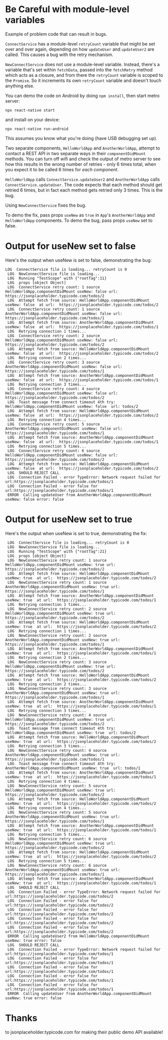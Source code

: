 # Be Careful with module-level variables

Example of problem code that can result in bugs.

`ConnectService` has a module-level `retryCount` variable that might be set over and over again, depending on how `updateUser` and `updateUser2` are called. This causes a bug with the retry mechanism.

`NewConnectService` does not use a module-level variable. Instead, there's a variable that's set within `fetchData`, passed into the `fetchRetry` method which acts as a closure, and from there the `retryCount` variable is scoped to the `Promise`. So it increments its own `retryCount` variable and doesn't touch anything else.

You can demo the code on Android by doing `npm install`, then start metro server:

```
npx react-native start
```

and install on your device:

```
npx react-native run-android
```

This assumes you know what you're doing (have USB debugging set up).

Two separate components, `HelloWorldApp` and `AnotherWorldApp`, attempt to contact a REST API in two separate ways in their `componentDidMount` methods. You can turn off wifi and check the output of metro server to see how this results in the wrong number of retries - only 6 times total, when you expect it to be called 6 times for *each component*.

`HelloWorldApp` calls `ConnectService.updateUser2` and `AnotherWorldApp` calls `ConnectService.updateUser`. The code expects that each method should get retried 6 times, but in fact each method gets retried only 3 times. This is the bug.

Using `NewConnectService` fixes the bug.

To demo the fix, pass props `useNew` as `true` in `App`'s `AnotherWorldApp` and `HelloWorldApp` components. To demo the bug, pass props `useNew` set to false.

# Output for useNew set to false

Here's the output when useNew is set to false, demonstrating the bug:

```
LOG  ConnectService file is loading... retryCount is 0
 LOG  NewConnectService file is loading...
 LOG  Running "TestScope" with {"rootTag":11}
 LOG  props [object Object]
 LOG  ConnectService retry count: 1 source HelloWorldApp.componentDidMount useNew: false url: https://jsonplaceholder.typicode.com/todos/2
 LOG  Attempt fetch from source: HelloWorldApp.componentDidMount useNew: false  at url:  https://jsonplaceholder.typicode.com/todos/2
 LOG  ConnectService retry count: 1 source AnotherWorldApp.componentDidMount useNew: false url: https://jsonplaceholder.typicode.com/todos/1
 LOG  Attempt fetch from source: AnotherWorldApp.componentDidMount useNew: false  at url:  https://jsonplaceholder.typicode.com/todos/1
 LOG  Retrying connection 1 times...
 LOG  ConnectService retry count: 2 source HelloWorldApp.componentDidMount useNew: false url: https://jsonplaceholder.typicode.com/todos/2
 LOG  Attempt fetch from source: HelloWorldApp.componentDidMount useNew: false  at url:  https://jsonplaceholder.typicode.com/todos/2
 LOG  Retrying connection 2 times...
 LOG  ConnectService retry count: 3 source AnotherWorldApp.componentDidMount useNew: false url: https://jsonplaceholder.typicode.com/todos/1
 LOG  Attempt fetch from source: AnotherWorldApp.componentDidMount useNew: false  at url:  https://jsonplaceholder.typicode.com/todos/1
 LOG  Retrying connection 3 times...
 LOG  ConnectService retry count: 4 source HelloWorldApp.componentDidMount useNew: false url: https://jsonplaceholder.typicode.com/todos/2
 LOG  Toast message from connect timeout 4th try: HelloWorldApp.componentDidMount useNew: false  url: todos/2
 LOG  Attempt fetch from source: HelloWorldApp.componentDidMount useNew: false  at url:  https://jsonplaceholder.typicode.com/todos/2
 LOG  Retrying connection 4 times...
 LOG  ConnectService retry count: 5 source AnotherWorldApp.componentDidMount useNew: false url: https://jsonplaceholder.typicode.com/todos/1
 LOG  Attempt fetch from source: AnotherWorldApp.componentDidMount useNew: false  at url:  https://jsonplaceholder.typicode.com/todos/1
 LOG  Retrying connection 5 times...
 LOG  ConnectService retry count: 6 source HelloWorldApp.componentDidMount useNew: false url: https://jsonplaceholder.typicode.com/todos/2
 LOG  Attempt fetch from source: HelloWorldApp.componentDidMount useNew: false  at url:  https://jsonplaceholder.typicode.com/todos/2
 LOG  SHOULD REJECT CALL
 LOG  Connection Failed - error TypeError: Network request failed for url:https://jsonplaceholder.typicode.com/todos/1
 LOG  Connection Failed - error false for url:https://jsonplaceholder.typicode.com/todos/1
 ERROR  Calling updateUser from AnotherWorldApp.componentDidMount useNew: false error: false
```

# Output for useNew set to true

Here's the output when useNew is set to true, demonstrating the fix:

```
 LOG  ConnectService file is loading... retryCount is 0
 LOG  NewConnectService file is loading...
 LOG  Running "TestScope" with {"rootTag":21}
 LOG  props [object Object]
 LOG  NewConnectService retry count: 1 source HelloWorldApp.componentDidMount useNew: true url: https://jsonplaceholder.typicode.com/todos/2
 LOG  Attempt fetch from source: HelloWorldApp.componentDidMount useNew: true  at url:  https://jsonplaceholder.typicode.com/todos/2
 LOG  NewConnectService retry count: 1 source AnotherWorldApp.componentDidMount useNew: true url: https://jsonplaceholder.typicode.com/todos/1
 LOG  Attempt fetch from source: AnotherWorldApp.componentDidMount useNew: true  at url:  https://jsonplaceholder.typicode.com/todos/1
 LOG  Retrying connection 1 times...
 LOG  NewConnectService retry count: 2 source HelloWorldApp.componentDidMount useNew: true url: https://jsonplaceholder.typicode.com/todos/2
 LOG  Attempt fetch from source: HelloWorldApp.componentDidMount useNew: true  at url:  https://jsonplaceholder.typicode.com/todos/2
 LOG  Retrying connection 1 times...
 LOG  NewConnectService retry count: 2 source AnotherWorldApp.componentDidMount useNew: true url: https://jsonplaceholder.typicode.com/todos/1
 LOG  Attempt fetch from source: AnotherWorldApp.componentDidMount useNew: true  at url:  https://jsonplaceholder.typicode.com/todos/1
 LOG  Retrying connection 2 times...
 LOG  NewConnectService retry count: 3 source HelloWorldApp.componentDidMount useNew: true url: https://jsonplaceholder.typicode.com/todos/2
 LOG  Attempt fetch from source: HelloWorldApp.componentDidMount useNew: true  at url:  https://jsonplaceholder.typicode.com/todos/2
 LOG  Retrying connection 2 times...
 LOG  NewConnectService retry count: 3 source AnotherWorldApp.componentDidMount useNew: true url: https://jsonplaceholder.typicode.com/todos/1
 LOG  Attempt fetch from source: AnotherWorldApp.componentDidMount useNew: true  at url:  https://jsonplaceholder.typicode.com/todos/1
 LOG  Retrying connection 3 times...
 LOG  NewConnectService retry count: 4 source HelloWorldApp.componentDidMount useNew: true url: https://jsonplaceholder.typicode.com/todos/2
 LOG  Toast message from connect timeout 4th try: HelloWorldApp.componentDidMount useNew: true  url: todos/2
 LOG  Attempt fetch from source: HelloWorldApp.componentDidMount useNew: true  at url:  https://jsonplaceholder.typicode.com/todos/2
 LOG  Retrying connection 3 times...
 LOG  NewConnectService retry count: 4 source AnotherWorldApp.componentDidMount useNew: true url: https://jsonplaceholder.typicode.com/todos/1
 LOG  Toast message from connect timeout 4th try: AnotherWorldApp.componentDidMount useNew: true  url: todos/1
 LOG  Attempt fetch from source: AnotherWorldApp.componentDidMount useNew: true  at url:  https://jsonplaceholder.typicode.com/todos/1
 LOG  Retrying connection 4 times...
 LOG  NewConnectService retry count: 5 source HelloWorldApp.componentDidMount useNew: true url: https://jsonplaceholder.typicode.com/todos/2
 LOG  Attempt fetch from source: HelloWorldApp.componentDidMount useNew: true  at url:  https://jsonplaceholder.typicode.com/todos/2
 LOG  Retrying connection 4 times...
 LOG  NewConnectService retry count: 5 source AnotherWorldApp.componentDidMount useNew: true url: https://jsonplaceholder.typicode.com/todos/1
 LOG  Attempt fetch from source: AnotherWorldApp.componentDidMount useNew: true  at url:  https://jsonplaceholder.typicode.com/todos/1
 LOG  Retrying connection 5 times...
 LOG  NewConnectService retry count: 6 source HelloWorldApp.componentDidMount useNew: true url: https://jsonplaceholder.typicode.com/todos/2
 LOG  Attempt fetch from source: HelloWorldApp.componentDidMount useNew: true  at url:  https://jsonplaceholder.typicode.com/todos/2
 LOG  Retrying connection 5 times...
 LOG  NewConnectService retry count: 6 source AnotherWorldApp.componentDidMount useNew: true url: https://jsonplaceholder.typicode.com/todos/1
 LOG  Attempt fetch from source: AnotherWorldApp.componentDidMount useNew: true  at url:  https://jsonplaceholder.typicode.com/todos/1
 LOG  SHOULD REJECT CALL
 LOG  Connection Failed - error TypeError: Network request failed for url:https://jsonplaceholder.typicode.com/todos/2
 LOG  Connection Failed - error false for url:https://jsonplaceholder.typicode.com/todos/2
 LOG  Connection Failed - error false for url:https://jsonplaceholder.typicode.com/todos/2
 LOG  Connection Failed - error false for url:https://jsonplaceholder.typicode.com/todos/2
 LOG  Connection Failed - error false for url:https://jsonplaceholder.typicode.com/todos/2
 ERROR  Calling updateUser2 from HelloWorldApp.componentDidMount useNew: true error: false
 LOG  SHOULD REJECT CALL
 LOG  Connection Failed - error TypeError: Network request failed for url:https://jsonplaceholder.typicode.com/todos/1
 LOG  Connection Failed - error false for url:https://jsonplaceholder.typicode.com/todos/1
 LOG  Connection Failed - error false for url:https://jsonplaceholder.typicode.com/todos/1
 LOG  Connection Failed - error false for url:https://jsonplaceholder.typicode.com/todos/1
 LOG  Connection Failed - error false for url:https://jsonplaceholder.typicode.com/todos/1
 ERROR  Calling updateUser from AnotherWorldApp.componentDidMount useNew: true error: false
```

# Thanks

to jsonplaceholder.typicode.com for making their public demo API available!